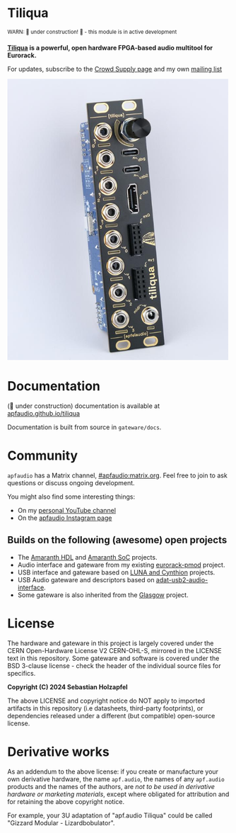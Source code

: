 # Tiliqua

<sup>WARN: 🚧 under construction! 🚧 - this module is in active development</sup>

**[Tiliqua](https://en.wikipedia.org/wiki/Blue-tongued_skink) is a powerful, open hardware FPGA-based audio multitool for Eurorack.**

For updates, subscribe to the [Crowd Supply page](https://www.crowdsupply.com/apfaudio/tiliqua) and my own [mailing list](https://apf.audio/)

<img src="doc/img/tiliqua-front-left.jpg" width="500">

# Documentation

(🚧 under construction) documentation is available at [apfaudio.github.io/tiliqua](https://apfaudio.github.io/tiliqua/)

Documentation is built from source in `gateware/docs`.

# Community

`apfaudio` has a Matrix channel, [#apfaudio:matrix.org](https://matrix.to/#/#apfaudio:matrix.org). Feel free to join to ask questions or discuss ongoing development.

You might also find some interesting things:
- On my [personal YouTube channel](https://www.youtube.com/channel/UCj2hxwW2fD-3egUAxqW0mhg)
- On the [apfaudio Instagram page](https://www.instagram.com/apfaudio/)

## Builds on the following (awesome) open projects

- The [Amaranth HDL](https://github.com/amaranth-lang/amaranth) and [Amaranth SoC](https://github.com/amaranth-lang/amaranth-soc) projects.
- Audio interface and gateware from my existing [eurorack-pmod](https://github.com/apfaudio/eurorack-pmod) project.
- USB interface and gateware based on [LUNA and Cynthion](https://github.com/greatscottgadgets/luna/) projects.
- USB Audio gateware and descriptors based on [adat-usb2-audio-interface](https://github.com/hansfbaier/adat-usb2-audio-interface).
- Some gateware is also inherited from the [Glasgow](https://github.com/GlasgowEmbedded/glasgow) project.

# License

The hardware and gateware in this project is largely covered under the CERN Open-Hardware License V2 CERN-OHL-S, mirrored in the LICENSE text in this repository. Some gateware and software is covered under the BSD 3-clause license - check the header of the individual source files for specifics.

**Copyright (C) 2024 Sebastian Holzapfel**

The above LICENSE and copyright notice do NOT apply to imported artifacts in this repository (i.e datasheets, third-party footprints), or dependencies released under a different (but compatible) open-source license.

# Derivative works

As an addendum to the above license: if you create or manufacture your own derivative hardware, the name `apf.audio`, the names of any `apf.audio` products and the names of the authors, are *not to be used in derivative hardware or marketing materials*, except where obligated for attribution and for retaining the above copyright notice.

For example, your 3U adaptation of "apf.audio Tiliqua" could be called "Gizzard Modular - Lizardbobulator".
